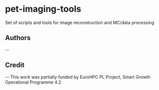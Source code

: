 # pet-imaging-tools

Set of scripts and tools for image reconstruction and MC/data processing


## Authors 
--

## Credit
--
This work was partially funded by EuroHPC PL Project, Smart Growth Operational Programme 4.2
